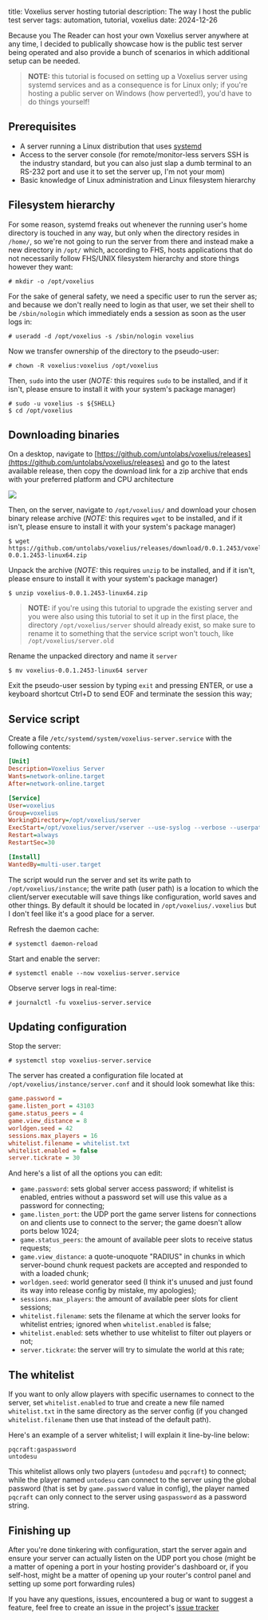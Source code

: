 title: Voxelius server hosting tutorial
description: The way I host the public test server
tags: automation, tutorial, voxelius
date: 2024-12-26

Because you The Reader can host your own Voxelius server anywhere at any time, I decided to publically showcase how is the public test server being operated and also provide a bunch of scenarios in which additional setup can be needed.  

> **NOTE:** this tutorial is focused on setting up a Voxelius server using systemd services and as a consequence is for Linux only; if you're hosting a public server on Windows (how perverted!), you'd have to do things yourself!  

## Prerequisites
* A server running a Linux distribution that uses [systemd](https://systemd.io/)  
* Access to the server console (for remote/monitor-less servers SSH is the industry standard, but you can also just slap a dumb terminal to an RS-232 port and use it to set the server up, I'm not your mom)  
* Basic knowledge of Linux administration and Linux filesystem hierarchy  

## Filesystem hierarchy
For some reason, systemd freaks out whenever the running user's home directory is touched in any way, but only when the directory resides in `/home/`, so we're not going to run the server from there and instead make a new directory in `/opt/` which, according to FHS, hosts applications that do not necessarily follow FHS/UNIX filesystem hierarchy and store things however they want:  

```text
# mkdir -o /opt/voxelius
```

For the sake of general safety, we need a specific user to run the server as; and because we don't really need to login as that user, we set their shell to be `/sbin/nologin` which immediately ends a session as soon as the user logs in:  

```text
# useradd -d /opt/voxelius -s /sbin/nologin voxelius
```

Now we transfer ownership of the directory to the pseudo-user:  

```text
# chown -R voxelius:voxelius /opt/voxelius
```

Then, `sudo` into the user (_NOTE:_ this requires `sudo` to be installed, and if it isn't, please ensure to install it with your system's package manager)  

```text
# sudo -u voxelius -s ${SHELL}
$ cd /opt/voxelius
```

## Downloading binaries
On a desktop, navigate to [https://github.com/untolabs/voxelius/releases](https://github.com/untolabs/voxelius/releases) and go to the latest available release, then copy the download link for a zip archive that ends with your preferred platform and CPU architecture

![](posts/2024-12-26.voxelius-server-tutorial/screenshot-release.png)  

Then, on the server, navigate to `/opt/voxelius/` and download your chosen binary release archive (_NOTE:_ this requires `wget` to be installed, and if it isn't, please ensure to install it with your system's package manager)  

```text
$ wget https://github.com/untolabs/voxelius/releases/download/0.0.1.2453/voxelius-0.0.1.2453-linux64.zip
```

Unpack the archive (_NOTE:_ this requires `unzip` to be installed, and if it isn't, please ensure to install it with your system's package manager)  

```text
$ unzip voxelius-0.0.1.2453-linux64.zip
```

> **NOTE:** if you're using this tutorial to upgrade the existing server and you were also using this tutorial to set it up in the first place, the directory `/opt/voxelius/server` should already exist, so make sure to rename it to something that the service script won't touch, like `/opt/voxelius/server.old`  

Rename the unpacked directory and name it `server`  

```text
$ mv voxelius-0.0.1.2453-linux64 server
```

Exit the pseudo-user session by typing `exit` and pressing ENTER, or use a keyboard shortcut Ctrl+D to send EOF and terminate the session this way;  

## Service script
Create a file `/etc/systemd/system/voxelius-server.service` with the following contents:  

```ini
[Unit]
Description=Voxelius Server
Wants=network-online.target
After=network-online.target

[Service]
User=voxelius
Group=voxelius
WorkingDirectory=/opt/voxelius/server
ExecStart=/opt/voxelius/server/vserver --use-syslog --verbose --userpath /opt/voxelius/instance
Restart=always
RestartSec=30

[Install]
WantedBy=multi-user.target
```

The script would run the server and set its write path to `/opt/voxelius/instance`; the write path (user path) is a location to which the client/server executable will save things like configuration, world saves and other things. By default it should be located in `/opt/voxelius/.voxelius` but I don't feel like it's a good place for a server.  

Refresh the daemon cache:  

```text
# systemctl daemon-reload
```

Start and enable the server:

```text
# systemctl enable --now voxelius-server.service
```

Observe server logs in real-time:  
```text
# journalctl -fu voxelius-server.service
```

## Updating configuration
Stop the server:  

```text
# systemctl stop voxelius-server.service
```

The server has created a configuration file located at `/opt/voxelius/instance/server.conf` and it should look somewhat like this:  

```ini
game.password =
game.listen_port = 43103
game.status_peers = 4
game.view_distance = 8
worldgen.seed = 42
sessions.max_players = 16
whitelist.filename = whitelist.txt
whitelist.enabled = false
server.tickrate = 30
```

And here's a list of all the options you can edit:  

* `game.password`: sets global server access password; if whitelist is enabled, entries without a password set will use this value as a password for connecting;  
* `game.listen_port`: the UDP port the game server listens for connections on and clients use to connect to the server; the game doesn't allow ports below 1024;  
* `game.status_peers`: the amount of available peer slots to receive status requests;  
* `game.view_distance`: a quote-unoquote "RADIUS" in chunks in which server-bound chunk request packets are accepted and responded to with a loaded chunk;  
* `worldgen.seed`: world generator seed (I think it's unused and just found its way into release config by mistake, my apologies);  
* `sessions.max_players`: the amount of available peer slots for client sessions;  
* `whitelist.filename`: sets the filename at which the server looks for whitelist entries; ignored when `whitelist.enabled` is false;  
* `whitelist.enabled`: sets whether to use whitelist to filter out players or not;  
* `server.tickrate`: the server will try to simulate the world at this rate;  

## The whitelist
If you want to only allow players with specific usernames to connect to the server, set `whitelist.enabled` to true and create a new file named `whitelist.txt` in the same directory as the server config (if you changed `whitelist.filename` then use that instead of the default path).  

Here's an example of a server whitelist; I will explain it line-by-line below:  

```text
pqcraft:gaspassword
untodesu
```

This whitelist allows only two players (`untodesu` and `pqcraft`) to connect; while the player named `untodesu` can connect to the server using the global password (that is set by `game.password` value in config), the player named `pqcraft` can only connect to the server using `gaspassword` as a password string.  

## Finishing up
After you're done tinkering with configuration, start the server again and ensure your server can actually listen on the UDP port you chose (might be a matter of opening a port in your hosting provider's dashboard or, if you self-host, might be a matter of opening up your router's control panel and setting up some port forwarding rules)  

If you have any questions, issues, encountered a bug or want to suggest a feature, feel free to create an issue in the project's [issue tracker](https://github.com/untolabs/voxelius/issues)  
